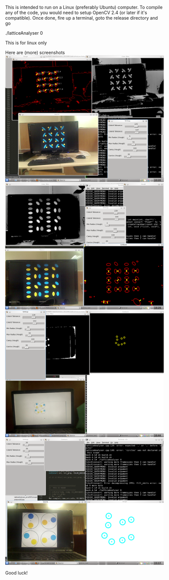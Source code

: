 This is intended to run on a Linux (preferably Ubuntu) computer. To compile any of the code, you would need to setup OpenCV 2.4 (or later if it's compatible). Once done, fire up a terminal, goto the release directory and go

./latticeAnalyser 0

This is for linux only

Here are (more) screenshots
![Under Progress](snapshot5.png "Almost final version for the vision part")
![Under Progress](snapshot3.png "Dipole Algorithm partially running")
![Under Progress](snapshot2.png "Proof of Concept: Screenshot")
![Under Progress](snapshot1.png "Proof of Concept: Screenshot")

Good luck!